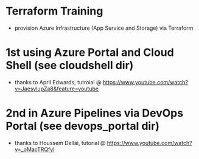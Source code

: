 # Terraform Training  
- provision Azure Infrastructure (App Service and Storage) via Terraform  
# 1st using Azure Portal and Cloud Shell (see cloudshell dir) 
- thanks to April Edwards, tutroial @ https://www.youtube.com/watch?v=JaesylupZa8&feature=youtube  
# 2nd in Azure Pipelines via DevOps Portal (see devops_portal dir)  
- thanks to Houssem Dellai, tutorial @ https://www.youtube.com/watch?v=_oMacTRQfyI
